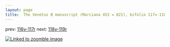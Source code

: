 ```yaml
---
layout: page
title:  The Venetus B manuscript (Marciana 453 = 821), bifolio 117v-118r
---
```


prev: [116v-117r](../116v-117r/) next: [118v-119r](../118v-119r/)



[![Linked to zoomble image](http://www.homermultitext.org/iipsrv?IIIF=/project/homer/pyramidal/deepzoom/hmt/vbbifolio/v1/vb_117v_118r.tif/full/2000,/0/default.jpg)](http://www.homermultitext.org/ict2/?urn=urn:cite2:hmt:vbbifolio.v1:vb_117v_118r)

